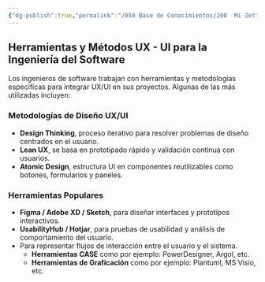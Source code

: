 ```yaml
---
{"dg-publish":true,"permalink":"/050 Base de Conocimientos/200  Mi Zettelkasten/100 Docencia/IS1/2025/Clase 02 Introducción a la Ingeniería del Software/Zk Herramientas y Métodos UX - UI para la Ingeniería del Software/","tags":["diseñoUI","diseñoUX"]}
---
```


## Herramientas y Métodos UX - UI para la Ingeniería del Software
Los ingenieros de software trabajan con herramientas y metodologías específicas para integrar UX/UI en sus proyectos. Algunas de las más utilizadas incluyen: 

### Metodologías de Diseño UX/UI
- **Design Thinking**, proceso iterativo para resolver problemas de diseño centrados en el usuario.
- **Lean UX**, se basa en prototipado rápido y validación continua con usuarios.
- **Atomic Design**, estructura UI en componentes reutilizables como botones, formularios y paneles.

### Herramientas Populares
- **Figma / Adobe XD / Sketch**, para diseñar interfaces y prototipos interactivos.
- **UsabilityHub / Hotjar**, para pruebas de usabilidad y análisis de comportamiento del usuario.
- Para representar flujos de interacción entre el usuario y el sistema. 
	- **Herramientas CASE** como por  ejemplo: PowerDesigner, Argol, etc.
	- **Herramientas de Graficación** como por ejemplo: Plantuml, MS Visio, etc.